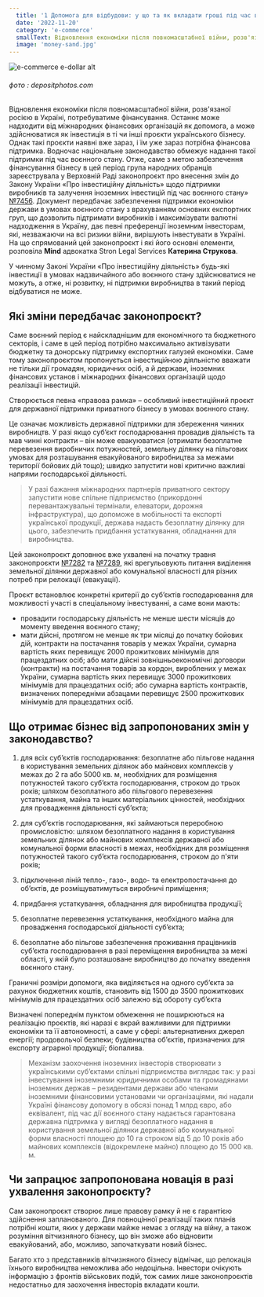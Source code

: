 ```yaml
---
  title: '1 Допомога для відбудови: у що та як вкладати гроші під час воєнного стану 8'
  date: '2022-11-20'
  category: 'e-commerce'
  smallText: Відновлення економіки після повномасштабної війни, розв'язаної росією в Україні, потребуватиме фінансування. Останнє може надходити від міжнародних фінансових організацій як допомога, а може здійснюватися як інвестиція в ті чи інші проєкти українського бізнесу. Однак такі проєкти наявні вже зараз, і їм уже зараз потрібна фінансова підтримка. Водночас національне законодавство обмежує надання такої підтримки під час воєнного стану.....'
  image: 'money-sand.jpg'
---
```


![e-commerce e-dollar alt](money-sand.jpg)
###### фото : depositphotos.com

Відновлення економіки після повномасштабної війни, розв'язаної росією в Україні, потребуватиме фінансування. Останнє може надходити від міжнародних фінансових організацій як допомога, а може здійснюватися як інвестиція в ті чи інші проєкти українського бізнесу. Однак такі проєкти наявні вже зараз, і їм уже зараз потрібна фінансова підтримка. Водночас національне законодавство обмежує надання такої підтримки під час воєнного стану. Отже, саме з метою забезпечення фінансування бізнесу в цей період група народних обранців зареєструвала у Верховній Раді законопроєкт про внесення змін до Закону України «Про інвестиційну діяльність» щодо підтримки виробників та залучення іноземних інвестицій під час воєнного стану» [№7456](https://itd.rada.gov.ua/billInfo/Bills/Card/39756). Документ передбачає забезпечення підтримки економіки держави в умовах воєнного стану з врахуванням основних експортних груп, що дозволить підтримати виробників і максимізувати валютні надходження в Україну, дає певні преференції іноземним інвесторам, які, незважаючи на всі ризики війни, вирішують інвестувати в Україні. На що спрямований цей законопроєкт і які його основні елементи, розповіла **Mind** адвокатка Stron Legal Services **Катерина Струкова**.

У чинному Законі України «Про інвестиційну діяльність» будь-які інвестиції в умовах надзвичайного або воєнного стану здійснюватися не можуть, а отже, ні розвитку, ні підтримки виробництва в такий період відбуватися не може.

## Які зміни передбачає законопроєкт?

Саме воєнний період є найскладнішим для економічного та бюджетного секторів, і саме в цей період потрібно максимально активізувати бюджетну та донорську підтримку експортних галузей економіки. Саме тому законопроєктом пропонується інвестиційною діяльністю вважати не тільки дії громадян, юридичних осіб, а й держави, іноземних фінансових установ і міжнародних фінансових організацій щодо реалізації інвестицій.

Створюється певна «правова рамка» – особливий інвестиційний проєкт для державної підтримки приватного бізнесу в умовах воєнного стану.

Це означає можливість державної підтримки для збереження чинних виробництв. У разі якщо суб’єкт господарювання провадив діяльність та мав чинні контракти – він може евакуюватися (отримати безоплатне перевезення виробничих потужностей, земельну ділянку на пільгових умовах для розташування евакуйованого виробництва за межами території бойових дій тощо); швидко запустити нові критично важливі напрями господарської діяльності.

>У разі бажання міжнародних партнерів приватного сектору запустити нове спільне підприємство (прикордонні перевантажувальні термінали, елеватори, дорожня інфраструктура), що допоможе в мобільності та експорті української продукції, держава надасть безоплатну ділянку для цього, забезпечить придбання устаткування, обладнання для виробництва.

Цей законопроєкт доповнює вже ухвалені на початку травня законопроєкти [№7282](https://itd.rada.gov.ua/billInfo/Bills/Card/39426) та [№7289](https://itd.rada.gov.ua/billInfo/Bills/Card/39442), які врегульовують питання виділення земельної ділянки державної або комунальної власності для різних потреб при релокації (евакуації). 

Проєкт встановлює конкретні критерії до суб’єктів господарювання для можливості участі в спеціальному інвестуванні, а саме вони мають:

* провадити господарську діяльність не менше шести місяців до моменту введення воєнного стану;
* мати дійсні, протягом не менше як три місяці до початку бойових дій, контракти на постачання товарів у межах України, сумарна вартість яких перевищує 2000 прожиткових мінімумів для працездатних осіб; або мати дійсні зовнішньоекономічні договори (контракти) на постачання товарів за кордон, вироблених у межах України, сумарна вартість яких перевищує 3000 прожиткових мінімумів для працездатних осіб; або сумарна вартість контрактів, визначених попередніми абзацами перевищує 2500 прожиткових мінімумів для працездатних осіб.

## Що отримає бізнес від запропонованих змін у законодавство?

1) для всіх суб’єктів господарювання: безоплатне або пільгове надання в користування земельних ділянок або майнових комплексів у межах до 2 га або 5000 кв. м, необхідних для розміщення потужностей такого суб’єкта господарювання, строком до трьох років; шляхом безоплатного або пільгового перевезення устаткування, майна та інших матеріальних цінностей, необхідних для провадження діяльності суб’єкта;

2) для суб’єктів господарювання, які займаються переробною промисловістю: шляхом безоплатного надання в користування земельних ділянок або майнових комплексів державної або комунальної форми власності в межах, необхідних для розміщення потужностей такого суб’єкта господарювання, строком до п'яти років;

3) підключення ліній тепло-, газо-, водо- та електропостачання до об’єктів, де розміщуватимуться виробничі приміщення;

4) придбання устаткування, обладнання для виробництва продукції;

5) безоплатне перевезення устаткування, необхідного майна для провадження господарської діяльності суб’єкта;

6) безоплатне або пільгове забезпечення проживання працівників суб’єкта господарювання в разі переміщення виробництва за межі області, у якій було розташоване виробництво до початку введення воєнного стану.

Граничні розміри допомоги, яка виділяється на одного суб’єкта за рахунок бюджетних коштів, становить від 1500 до 3500 прожиткових мінімумів для працездатних осіб залежно від обороту суб’єкта

Визначені попереднім пунктом обмеження не поширюються на реалізацію проєктів, які наразі є вкрай важливими для підтримки економіки та її автономності, а саме у сфері: альтернативних джерел енергії; продовольчої безпеки; будівництва об’єктів, призначених для експорту аграрної продукції; біопалива.

> Механізм заохочення іноземних інвесторів створювати з українськими суб’єктами спільні підприємства виглядає так: у разі інвестування іноземними юридичними особами та громадянами іноземних держав – резидентами держави або членами іноземними фінансовими установами чи організаціями, які надали Україні фінансову допомогу в обсязі понад 1 млрд євро, або еквівалент, під час дії воєнного стану надається гарантована державна підтримка у вигляді безоплатного надання в користування земельної ділянки державної або комунальної форми власності площею до 10 га строком від 5 до 10 років або майнових комплексів (відокремлене майно) площею до 15 000 кв. м.

## Чи запрацює запропонована новація в разі ухвалення законопроєкту?

Сам законопроєкт створює лише правову рамку й не є гарантією здійснення запланованого. Для повноцінної реалізації таких планів потрібні кошти, яких у держави майже немає з огляду на війну, а також розуміння вітчизняного бізнесу, що він зможе або відновити евакуйований, або, можливо, започаткувати новий бізнес.

Багато хто з представників вітчизняного бізнесу відмічає, що релокація їхнього виробництва неможлива або недоцільна. Інвестори очікують інформацію з фронтів військових подій, тож самих лише законопроєктів недостатньо для заохочення інвесторів вкладати кошти.